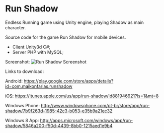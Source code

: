 Run Shadow
=========

Endless Running game using Unity engine, playing Shadow as main character.

Source code for the game Run Shadow for mobile devices.
- Client Unity3d C#;
- Server PHP with MySQL;

Screenshot:
![Run Shadow Screenshot](http://maikonfarias.com/blog/wp-content/uploads/2014/08/Screenshot_2014-08-31-19-45-51.png)

Links to download:

Android:
https://play.google.com/store/apps/details?id=com.maikonfarias.runshadow

iOS:
https://itunes.apple.com/us/app/run-shadow/id881946921?ls=1&mt=8

Windows Phone:
http://www.windowsphone.com/pt-br/store/app/run-shadow/7b9f263d-1985-42c3-b053-e35b9a21ec32

Windows 8 App:
http://apps.microsoft.com/windows/app/run-shadow/5846a200-f50d-4439-8bb0-1215aed1e9b4
